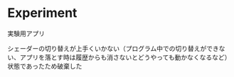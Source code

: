 # Experiment
実験用アプリ

シェーダーの切り替えが上手くいかない（プログラム中での切り替えができない、アプリを落とす時は履歴からも消さないとどうやっても動かなくなるなど）状態であったため破棄した
